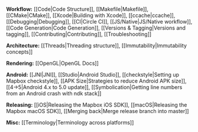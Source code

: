 **Workflow:**
[[Code|Code Structure]],
[[Makefile|Makefile]],
[[CMake|CMake]],
[[Xcode|Building with Xcode]],
[[ccache|ccache]],
[[Debugging|Debugging]],
[[CI|Circle CI]],
[[JS/Native|JS/Native workflow]],
[[Code Generation|Code Generation]],
[[Versions & Tagging|Versions and tagging]],
[[Contributing|Contributing]],
[[Troubleshooting]]


**Architecture:**
[[Threads|Threading structure]],
[[Immutability|Immutability concepts]]


**Rendering:**
[[OpenGL|OpenGL Docs]]

**Android:**
[[JNI|JNI]],
[[Studio|Android Studio]],
[[checkstyle|Setting up Mapbox checkstyle]],
[[APK Size|Strategies to reduce Android APK size]], [[4→5|Android 4.x to 5.0 update]],
[[Symbolication|Getting line numbers from an Android crash with ndk stack]]


**Releasing:**
[[iOS|Releasing the Mapbox iOS SDK]],
[[macOS|Releasing the Mapbox macOS SDK]],
[[Merging back|Merge release branch into master]]

**Misc:**
[[Terminology|Terminology across platforms]]